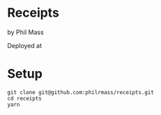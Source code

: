 # Receipts
by Phil Mass

Deployed at []()

# Setup
```
git clone git@github.com:philrmass/receipts.git
cd receipts
yarn
```
